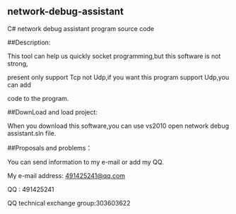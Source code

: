## network-debug-assistant

C# network debug assistant program source code


##Description:

This tool can help us quickly socket programming,but this software is not strong,

present only support Tcp not Udp,if you want this program support Udp,you can add

code to the program.

##DownLoad and load project:

When you download this software,you can use vs2010 open network debug assistant.sln file.


##Proposals and problems：

You can send information to my e-mail or add my QQ.

My e-mail address: 491425241@qq.com

QQ : 491425241

QQ technical exchange group:303603622


